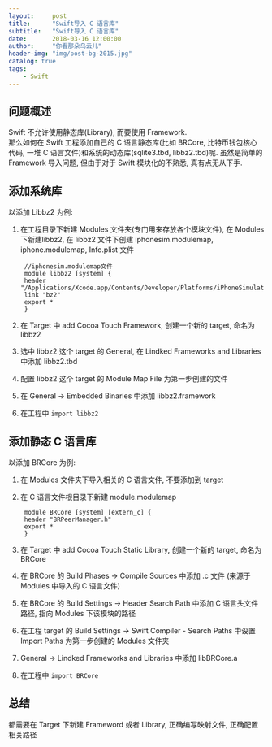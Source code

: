 ```yaml
---
layout:     post
title:      "Swift导入 C 语言库"
subtitle:   "Swift导入 C 语言库"
date:       2018-03-16 12:00:00
author:     "你看那朵乌云儿"
header-img: "img/post-bg-2015.jpg"
catalog: true
tags:
    - Swift
---
```


## 问题概述

Swift 不允许使用静态库(Library), 而要使用 Framework.  
那么如何在 Swift 工程添加自己的 C 语言静态库(比如 BRCore, 比特币钱包核心代码, 一堆 C 语言文件)和系统的动态库(sqlite3.tbd, libbz2.tbd)呢. 虽然是简单的 Framework 导入问题, 但由于对于 Swift 模块化的不熟悉, 真有点无从下手.


## 添加系统库

以添加 Libbz2 为例:  

1. 在工程目录下新建 Modules 文件夹(专门用来存放各个模块文件), 在 Modules 下新建libbz2, 在 libbz2 文件下创建 iphonesim.modulemap, iphone.modulemap, Info.plist 文件
	
		//iphonesim.modulemap文件
		module libbz2 [system] {
	    header "/Applications/Xcode.app/Contents/Developer/Platforms/iPhoneSimulator.platform/Developer/SDKs/iPhoneSimulator.sdk/usr/include/bzlib.h"
	    link "bz2"
	    export *
		}
	
2. 在 Target 中 add Cocoa Touch Framework, 创建一个新的 target, 命名为libbz2  

3. 选中 libbz2 这个 target 的 General, 在 Lindked Frameworks and Libraries 中添加 libbz2.tbd  

4. 配置 libbz2 这个 target 的 Module Map File 为第一步创建的文件  

5. 在 General -> Embedded Binaries 中添加 libbz2.framework  

6. 在工程中 `import libbz2`


## 添加静态 C 语言库

以添加 BRCore 为例:

1. 在 Modules 文件夹下导入相关的 C 语言文件, 不要添加到 target  

2. 在 C 语言文件根目录下新建 module.modulemap
	
		module BRCore [system] [extern_c] {
		header "BRPeerManager.h"
		export *
		}

3. 在 Target 中 add Cocoa Touch Static Library, 创建一个新的 target, 命名为 BRCore  

4. 在 BRCore 的 Build Phases -> Compile Sources 中添加 .c 文件 (来源于 Modules 中导入的 C 语言文件)  

5. 在 BRCore 的 Build Settings -> Header Search Path 中添加 C 语言头文件路径, 指向 Modules 下该模块的路径  

6. 在工程 target 的 Build Settings -> Swift Compiler - Search Paths 中设置 Import Paths 为第一步创建的 Modules 文件夹  

7. General -> Lindked Frameworks and Libraries 中添加 libBRCore.a  

8. 在工程中 `import BRCore`


## 总结

都需要在 Target 下新建 Frameword 或者 Library, 正确编写映射文件, 正确配置相关路径





